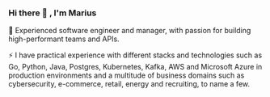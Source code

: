 ### Hi there 👋 , I'm Marius

🚀 Experienced software engineer and manager, with passion for building high-performant teams and APIs. 

⚡ I have practical experience with different stacks and technologies such as Go, Python, Java, Postgres, Kubernetes, Kafka, AWS and Microsoft Azure in production environments and a multitude of business domains such as cybersecurity, e-commerce, retail, energy and recruiting, to name a few. 
 

